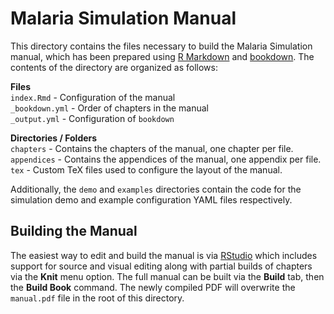 # Malaria Simulation Manual

This directory contains the files necessary to build the Malaria Simulation manual, which has been prepared using [R Markdown](https://rmarkdown.rstudio.com/) and [bookdown](https://bookdown.org/). The contents of the directory are organized as follows:

**Files**\
`index.Rmd` - Configuration of the manual\
`_bookdown.yml` - Order of chapters in the manual\
`_output.yml` - Configuration of `bookdown`

**Directories / Folders**\
`chapters` - Contains the chapters of the manual, one chapter per file.\
`appendices` - Contains the appendices of the manual, one appendix per file.\
`tex` - Custom TeX files used to configure the layout of the manual.

Additionally, the `demo` and `examples` directories contain the code for the simulation demo and example configuration YAML files respectively.

## Building the Manual
The easiest way to edit and build the manual is via [RStudio](https://posit.co/products/open-source/rstudio/) which includes support for source and visual editing along with partial builds of chapters via the **Knit** menu option. The full manual can be built via the **Build** tab, then the **Build Book** command. The newly compiled PDF will overwrite the `manual.pdf` file in the root of this directory.